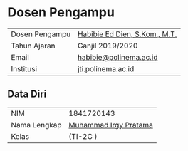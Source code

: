 # Dosen Pengampu
|  |  |
|--|--|
| Dosen Pengampu | [Habibie Ed Dien, S.Kom., M.T.](https://github.com/habibieeddien) |
| Tahun Ajaran | Ganjil 2019/2020 |
| Email | habibie@polinema.ac.id |
| Institusi | jti.polinema.ac.id |

## Data Diri

|  |  |
|--|--|
| NIM | 1841720143 |
| Nama Lengkap | [Muhammad Irgy Pratama](https://github.com/MIrgyPratama) |
| Kelas | (TI-2C ) |


